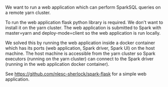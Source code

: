 We want to run a web application which can perform SparkSQL queries on a remote yarn cluster.

To run the web application flask python library is required. We don't want to install it on the yarn cluster.
The web application is submitted to Spark with master=yarn and deploy-mode=client so the web application is run locally.

We solved this by running the web application inside a docker container which has its ports (web application, Spark driver, Spark UI) on the host machine. The host machine is accessible from the yarn cluster so Spark executors (running on the yarn cluster) can connect to the Spark driver (running in the web application docker container). 

See https://github.com/nlesc-sherlock/spark-flask for a simple web application.
